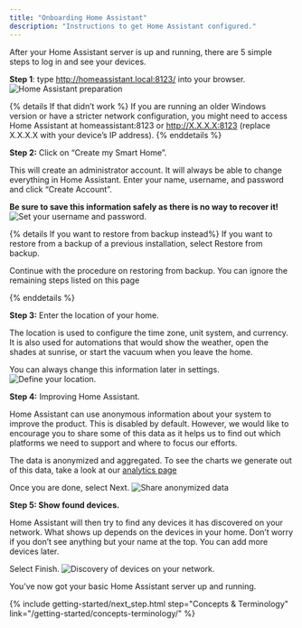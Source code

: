 ```yaml
---
title: "Onboarding Home Assistant"
description: "Instructions to get Home Assistant configured."
---
```


After your Home Assistant server is up and running, there are 5 simple steps to log in and see your devices.

**Step 1**: type  http://homeassistant.local:8123/ into your browser.
![Home Assistant preparation](/images/getting-started/onboarding_preparing_01_.png)

{% details If that didn’t work %}
If you are running an older Windows version or have a stricter network configuration, you might need to access Home Assistant at homeassistant:8123 or http://X.X.X.X:8123 (replace X.X.X.X with your device’s IP address).
{% enddetails %}

**Step 2:** Click on “Create my Smart Home”.

This will create an administrator account. It will always be able to change everything in Home Assistant. Enter your name, username, and password and click “Create Account”. 

**Be sure to save this information safely as there is no way to recover it!**
![Set your username and password.](/images/getting-started/username.png)

{% details If you want to restore from backup instead%}
If you want to restore from a backup of a previous installation, select Restore from backup.

Continue with the procedure on restoring from backup.
You can ignore the remaining steps listed on this page

{% enddetails %}

**Step 3:** Enter the location of your home.

The location is used to configure the time zone, unit system, and currency. It is also used for automations that would show the weather, open the shades at sunrise, or start the vacuum when you leave the home.

You can always change this information later in settings.
![Define your location.](/images/getting-started/onboarding_location.png)

**Step 4:** Improving Home Assistant.

Home Assistant can use anonymous information about your system to improve the product. This is disabled by default. However, we would like to encourage you to share some of this data as it helps us to find out which platforms we need to support and where to focus our efforts.

The data is anonymized and aggregated. To see the charts we generate out of this data, take a look at our [analytics page](https://analytics.home-assistant.io/)

Once you are done, select Next.
![Share anonymized data](/images/getting-started/onboarding_share_anonymized_info.png)

**Step 5: Show found devices.**

Home Assistant will then try to find any devices it has discovered on your network. What shows up depends on the devices in your home. Don’t worry if you don’t see anything but your name at the top. You can add more devices later.

Select Finish.
![Discovery of devices on your network.](/images/getting-started/onboarding_devices.png)

You’ve now got your basic Home Assistant server up and running. 

{% include getting-started/next_step.html step="Concepts & Terminology" link="/getting-started/concepts-terminology/" %}
